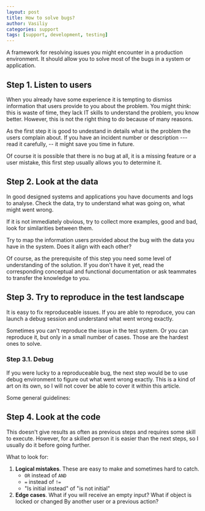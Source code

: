```yaml
---
layout: post
title: How to solve bugs?
author: Vasiliy
categories: support
tags: [support, development, testing]
---
```


A framework for resolving issues you might encounter in a production
environment. It should allow you to solve most of the bugs in a system or
application.

## Step 1. Listen to users

When you already have some experience it is tempting to dismiss information
that users provide to you about the problem. You might think: this is waste of
time, they lack IT skills to understand the problem, you know better. However,
this is not the right thing to do because of many reasons.

As the first step it is good to undestand in details what is the problem the
users complain about. If you have an incident number or description --- read it
carefully, -- it might save you time in future.

Of course it is possible that there is no bug at all, it is a missing feature
or a user mistake, this first step usually allows you to determine it.

## Step 2. Look at the data

In good designed systems and applications you have documents and logs to
analyse. Check the data, try to understand what was going on,
what might went wrong.

If it is not immediately obvious, try to collect more examples, good and bad,
look for similarities between them.

Try to map the information users provided about the bug with the data you have
in the system. Does it align with each other?

Of course, as the prerequisite of this step you need some level of
understanding of the solution. If you don't have it yet, read the corresponding
conceptual and functional documentation or ask teammates to transfer the
knowledge to you.

## Step 3. Try to reproduce in the test landscape

It is easy to fix reproduceable issues. If you are able to reproduce, you can
launch a debug session and understand what went wrong exactly.

Sometimes you can't reproduce the issue in the test system. Or you can
reproduce it, but only in a small number of cases. Those are the hardest ones
to solve.

### Step 3.1. Debug

If you were lucky to a reproduceable bug, the next step would be to use debug
environment to figure out what went wrong exactly. This is a kind of art on its
own, so I will not cover be able to cover it within this article.

Some general guidelines:


## Step 4. Look at the code

This doesn't give results as often as previous steps and requires some skill to
execute. However, for a skilled person it is easier than the next steps, so I
usually do it before going further.

What to look for:
1. **Logical mistakes**. These are easy to make and sometimes hard to
   catch.
	- `OR` instead of `AND`
	- `=` instead of `!=`
	- "Is initial instead" of "is not initial"
2. **Edge cases**. What if you will receive an empty input? What if object is
   locked or changed By another user or a previous action?
